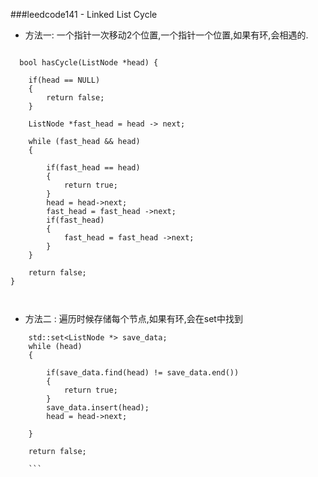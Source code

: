 ###leedcode141 - Linked List Cycle
- 方法一: 一个指针一次移动2个位置,一个指针一个位置,如果有环,会相遇的.

```
  
  bool hasCycle(ListNode *head) {

    if(head == NULL)
    {
        return false;
    }
        
    ListNode *fast_head = head -> next;

    while (fast_head && head)
    {

        if(fast_head == head)
        {
            return true;
        }
        head = head->next;
        fast_head = fast_head ->next;
        if(fast_head)
        {
            fast_head = fast_head ->next;
        }
    }

    return false;
}

     
```

- 方法二 : 遍历时候存储每个节点,如果有环,会在set中找到

```
    std::set<ListNode *> save_data;
    while (head)
    {
        
        if(save_data.find(head) != save_data.end())
        {
            return true;
        }
        save_data.insert(head);
        head = head->next;

    }

    return false;
    
    ```
